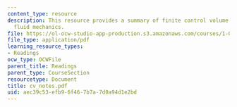 ```yaml
---
content_type: resource
description: This resource provides a summary of finite control volume analysis in
  fluid mechanics.
file: https://ol-ocw-studio-app-production.s3.amazonaws.com/courses/1-060-engineering-mechanics-ii-spring-2006/aec39c53efb96f467b7a7d0a94d1e2bd_cv_notes.pdf
file_type: application/pdf
learning_resource_types:
- Readings
ocw_type: OCWFile
parent_title: Readings
parent_type: CourseSection
resourcetype: Document
title: cv_notes.pdf
uid: aec39c53-efb9-6f46-7b7a-7d0a94d1e2bd
---
```

